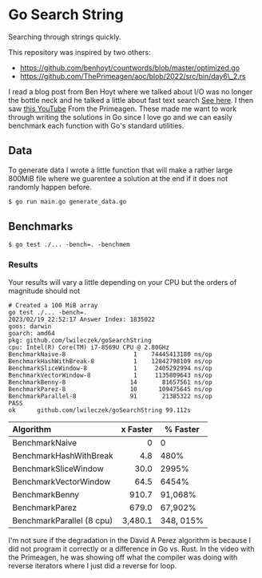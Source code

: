 # Go Search String
Searching through strings quickly.

This repository was inspired by two others:

 - https://github.com/benhoyt/countwords/blob/master/optimized.go
 - https://github.com/ThePrimeagen/aoc/blob/2022/src/bin/day6\_2.rs

I read a blog post from Ben Hoyt where we talked about I/O was no longer the bottle neck and he talked a little about fast text search 
[See here](https://benhoyt.com/writings/io-is-no-longer-the-bottleneck/). 
I then saw [this YouTube](https://www.youtube.com/watch?v=U16RnpV48KQ) From the Primeagen.
These made me want to work through writing the solutions in Go since I love go and we can easily benchmark
each function with Go's standard utilities.

## Data
To generate data I wrote a little function that will make a rather large 800MiB file where we 
guarentee a solution at the end if it does not randomly happen before.

```bash
$ go run main.go generate_data.go
```

## Benchmarks

```
$ go test ./... -bench=. -benchmem
```

### Results
Your results will vary a little depending on your CPU but the orders of magnitude should not
```base
# Created a 100 MiB array
go test ./... -bench=.
2023/02/19 22:52:17 Answer Index: 1835022
goos: darwin
goarch: amd64
pkg: github.com/lwileczek/goSearchString
cpu: Intel(R) Core(TM) i7-8569U CPU @ 2.80GHz
BenchmarkNaive-8           	       1	74445413180 ns/op
BenchmarkHashWithBreak-8   	       1	12842798109 ns/op
BenchmarkSliceWindow-8     	       1	 2405292994 ns/op
BenchmarkVectorWindow-8    	       1	 1135809643 ns/op
BenchmarkBenny-8           	      14	   81657561 ns/op
BenchmarkParez-8           	      10	  109475645 ns/op
BenchmarkParallel-8        	      91	   21385322 ns/op
PASS
ok  	github.com/lwileczek/goSearchString	99.112s
```
|Algorithm | x Faster | % Faster |
|:---|---:|---|
|BenchmarkNaive | 0 | 0 |
|BenchmarkHashWithBreak | 4.8 | 480% |
|BenchmarkSliceWindow |  30.0 |	2995% |
|BenchmarkVectorWindow |  64.5 |	6454% |
|BenchmarkBenny |  910.7 |	91,068% |
|BenchmarkParez |  679.0 | 	67,902% |
|BenchmarkParallel (8 cpu) |  3,480.1 | 348, 015% |

I'm not sure if the degradation in the David A Perez algorithm is because I did not program it correctly
or a difference in Go vs. Rust.
In the video with the Primeagen, he was showing off what the compiler was doing with reverse iterators
where I just did a reverse for loop.
